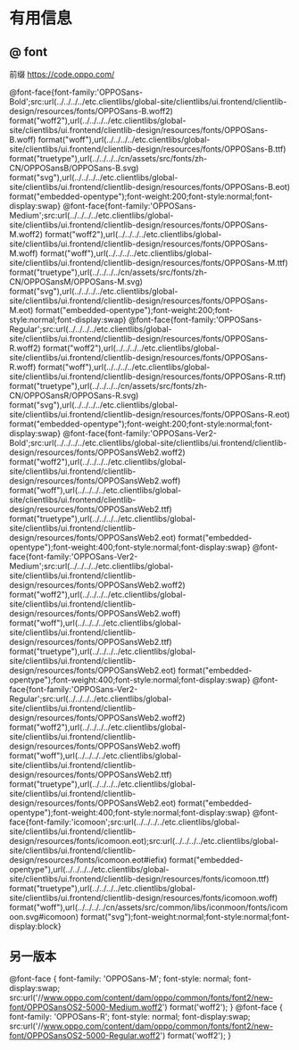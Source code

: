 # 有用信息
## @ font
前缀 https://code.oppo.com/

@font-face{font-family:'OPPOSans-Bold';src:url(../../../../etc.clientlibs/global-site/clientlibs/ui.frontend/clientlib-design/resources/fonts/OPPOSans-B.woff2) format("woff2"),url(../../../../etc.clientlibs/global-site/clientlibs/ui.frontend/clientlib-design/resources/fonts/OPPOSans-B.woff) format("woff"),url(../../../../etc.clientlibs/global-site/clientlibs/ui.frontend/clientlib-design/resources/fonts/OPPOSans-B.ttf) format("truetype"),url(../../../../cn/assets/src/fonts/zh-CN/OPPOSansB/OPPOSans-B.svg) format("svg"),url(../../../../etc.clientlibs/global-site/clientlibs/ui.frontend/clientlib-design/resources/fonts/OPPOSans-B.eot) format("embedded-opentype");font-weight:200;font-style:normal;font-display:swap}
@font-face{font-family:'OPPOSans-Medium';src:url(../../../../etc.clientlibs/global-site/clientlibs/ui.frontend/clientlib-design/resources/fonts/OPPOSans-M.woff2) format("woff2"),url(../../../../etc.clientlibs/global-site/clientlibs/ui.frontend/clientlib-design/resources/fonts/OPPOSans-M.woff) format("woff"),url(../../../../etc.clientlibs/global-site/clientlibs/ui.frontend/clientlib-design/resources/fonts/OPPOSans-M.ttf) format("truetype"),url(../../../../cn/assets/src/fonts/zh-CN/OPPOSansM/OPPOSans-M.svg) format("svg"),url(../../../../etc.clientlibs/global-site/clientlibs/ui.frontend/clientlib-design/resources/fonts/OPPOSans-M.eot) format("embedded-opentype");font-weight:200;font-style:normal;font-display:swap}
@font-face{font-family:'OPPOSans-Regular';src:url(../../../../etc.clientlibs/global-site/clientlibs/ui.frontend/clientlib-design/resources/fonts/OPPOSans-R.woff2) format("woff2"),url(../../../../etc.clientlibs/global-site/clientlibs/ui.frontend/clientlib-design/resources/fonts/OPPOSans-R.woff) format("woff"),url(../../../../etc.clientlibs/global-site/clientlibs/ui.frontend/clientlib-design/resources/fonts/OPPOSans-R.ttf) format("truetype"),url(../../../../cn/assets/src/fonts/zh-CN/OPPOSansR/OPPOSans-R.svg) format("svg"),url(../../../../etc.clientlibs/global-site/clientlibs/ui.frontend/clientlib-design/resources/fonts/OPPOSans-R.eot) format("embedded-opentype");font-weight:200;font-style:normal;font-display:swap}
@font-face{font-family:'OPPOSans-Ver2-Bold';src:url(../../../../etc.clientlibs/global-site/clientlibs/ui.frontend/clientlib-design/resources/fonts/OPPOSansWeb2.woff2) format("woff2"),url(../../../../etc.clientlibs/global-site/clientlibs/ui.frontend/clientlib-design/resources/fonts/OPPOSansWeb2.woff) format("woff"),url(../../../../etc.clientlibs/global-site/clientlibs/ui.frontend/clientlib-design/resources/fonts/OPPOSansWeb2.ttf) format("truetype"),url(../../../../etc.clientlibs/global-site/clientlibs/ui.frontend/clientlib-design/resources/fonts/OPPOSansWeb2.eot) format("embedded-opentype");font-weight:400;font-style:normal;font-display:swap}
@font-face{font-family:'OPPOSans-Ver2-Medium';src:url(../../../../etc.clientlibs/global-site/clientlibs/ui.frontend/clientlib-design/resources/fonts/OPPOSansWeb2.woff2) format("woff2"),url(../../../../etc.clientlibs/global-site/clientlibs/ui.frontend/clientlib-design/resources/fonts/OPPOSansWeb2.woff) format("woff"),url(../../../../etc.clientlibs/global-site/clientlibs/ui.frontend/clientlib-design/resources/fonts/OPPOSansWeb2.ttf) format("truetype"),url(../../../../etc.clientlibs/global-site/clientlibs/ui.frontend/clientlib-design/resources/fonts/OPPOSansWeb2.eot) format("embedded-opentype");font-weight:400;font-style:normal;font-display:swap}
@font-face{font-family:'OPPOSans-Ver2-Regular';src:url(../../../../etc.clientlibs/global-site/clientlibs/ui.frontend/clientlib-design/resources/fonts/OPPOSansWeb2.woff2) format("woff2"),url(../../../../etc.clientlibs/global-site/clientlibs/ui.frontend/clientlib-design/resources/fonts/OPPOSansWeb2.woff) format("woff"),url(../../../../etc.clientlibs/global-site/clientlibs/ui.frontend/clientlib-design/resources/fonts/OPPOSansWeb2.ttf) format("truetype"),url(../../../../etc.clientlibs/global-site/clientlibs/ui.frontend/clientlib-design/resources/fonts/OPPOSansWeb2.eot) format("embedded-opentype");font-weight:400;font-style:normal;font-display:swap}
@font-face{font-family:'icomoon';src:url(../../../../etc.clientlibs/global-site/clientlibs/ui.frontend/clientlib-design/resources/fonts/icomoon.eot);src:url(../../../../etc.clientlibs/global-site/clientlibs/ui.frontend/clientlib-design/resources/fonts/icomoon.eot#iefix) format("embedded-opentype"),url(../../../../etc.clientlibs/global-site/clientlibs/ui.frontend/clientlib-design/resources/fonts/icomoon.ttf) format("truetype"),url(../../../../etc.clientlibs/global-site/clientlibs/ui.frontend/clientlib-design/resources/fonts/icomoon.woff) format("woff"),url(../../../../cn/assets/src/common/libs/iconmoon/fonts/icomoon.svg#icomoon) format("svg");font-weight:normal;font-style:normal;font-display:block}

## 另一版本
@font-face {
	font-family: 'OPPOSans-M';
	font-style: normal;
	font-display:swap;
	src:url('//www.oppo.com/content/dam/oppo/common/fonts/font2/new-font/OPPOSansOS2-5000-Medium.woff2') format('woff2');
}
@font-face {
	font-family: 'OPPOSans-R';
	font-style: normal;
	font-display:swap;
	src:url('//www.oppo.com/content/dam/oppo/common/fonts/font2/new-font/OPPOSansOS2-5000-Regular.woff2') format('woff2');
}
